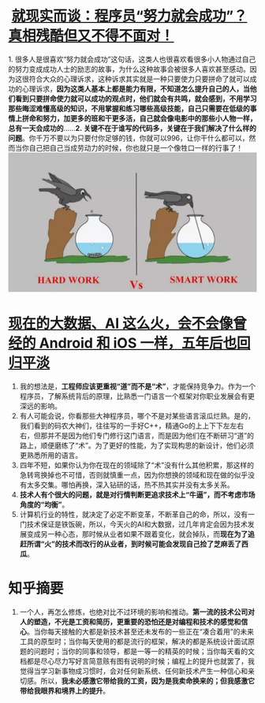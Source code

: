 
#  [就现实而谈：程序员“努力就会成功”？真相残酷但又不得不面对！](https://my.oschina.net/u/4139951/blog/3080576)
1. 很多人是很喜欢“努力就会成功”这句话，这类人也很喜欢看很多小人物通过自己的努力变成成功人士的励志的故事，为什么这种故事会被很多人喜欢甚至感动。因为这很符合大众的心理诉求，这种诉求其实就是一种只要使力只要拼命了就可以成功的心理诉求，**因为这类人基本上都是能力有限，不知道怎么提升自己的人，当他们看到只要拼命使力就可以成功的观点时，他们就会有共鸣，就会感到，不用学习那些晦涩难懂高级的知识，不用掌握和练习哪些高级技能，自己只需要在低级的事情上拼命和努力，加更多的班和干更多活，自己就会像电影中的那些小人物一样，总有一天会成功的**……**2. 关键不在于谁写的代码多，关键在于我们解决了什么样的问题**。你千万不要以为只要付你足够的钱，你就可以996，让你干什么都可以，然而当你自己把自己当成劳动力的时候，你也就只是一个像牲口一样的行事了！ ![](.assets/1577892002087-988cea27-6d99-45db-98af-d4c8885cb1bf.png)


# [现在的大数据、AI 这么火，会不会像曾经的 Android 和 iOS 一样，五年后也回归平淡](https://www.zhihu.com/question/67120248/answer/281427231)

1. 我的想法是，**工程师应该更重视“道”而不是“术”**，才能保持竞争力。作为一个程序员，了解系统背后的原理，比熟悉一门语言一个框架对你职业发展会有更深远的影响。
1. 有人可能会说，你看那些大神程序员，哪个不是对某些语言滚瓜烂熟。是的，我们看到的码农大神们，往往写的一手好C++，精通Go的上上下下左左右右，但那并不是因为他们专门修行这门语言，而是因为他们在不断研习“道”的路上，顺便磨练了“术”。为了更好的性能，为了实现构思的新设计，他们必须更熟悉所用的语言。
1. 四年不短，如果你认为你在现在的领域除了“术”没有什么其他积累，那这样的急转弯换掉也不可惜，否则就慎重一点，因为你想换的领域和现在做的似乎没有太多交集。哪怕再换，深入钻研的话，热不热其实并没有太多关系。
1. **技术人有个很大的问题，就是对行情判断更追求技术上“牛逼”，而不考虑市场角度的“均衡”**。
1. 计算机行业的特性，就决定了必定不断变革，不断革自己的命，所以，没有一门技术保证是铁饭碗，所以，今天火的AI和大数据，过几年肯定会因为技术发展变成另一种心态，那时候从业者如果不跟着变化，就会掉队，而**现在为了追赶所谓“火”的技术而改行的从业者，到时候可能会发现自己捡了芝麻丢了西瓜**。




# 知乎摘要

1. 一个人，再怎么修炼，也绝对比不过环境的影响和推动。**第一流的技术公司对人的塑造，不光是工资和简历，更重要的恐怕还是对编程和技术的感觉和信心**。当你每天接触的大都是新技术甚至还未发布的一些正在“凑合着用”的未来工具的原型时；当你每天使用的都是流行的框架，解决的都是系统设计面试原题的问题时；当你的同事和领导，都是一等一的精英的时候；当你每天看的文档都是尽心尽力写好言简意赅有图有说明的时候；编程上的提升也就罢了，我觉得当学习新事物成习惯时，会对任何新系统、任何新技术产生一种信心和亲切感。所以，**我未必感激它带给我的工资，因为是我卖命换来的；但我感激它带给我眼界和境界上的提升**。
